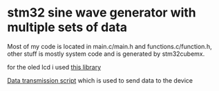 # stm32 sine wave generator with multiple sets of data

Most of my code is located in main.c/main.h and functions.c/function.h, other stuff is mostly system code and is generated by stm32cubemx.

for the oled lcd i used [this library](https://github.com/afiskon/stm32-ssd1306 "oled lcd library")

[Data transmission script](https://github.com/uki44/sine-generator-hid-sender "Program used for data transmission") which is used to send data to the device




